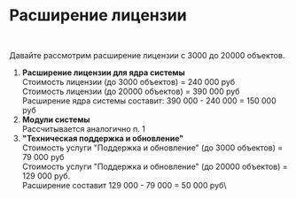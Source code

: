 # Расширение лицензии

<figure><img src="https://telegra.ph/file/e67b6685ffa6187bc6f7c.png" alt=""><figcaption></figcaption></figure>

<figure><img src="https://telegra.ph/file/7188fb5d7888a2cfbf568.png" alt=""><figcaption></figcaption></figure>

Давайте рассмотрим расширение лицензии с 3000 до 20000 объектов.

1. **Расширение лицензии для ядра системы**\
   Стоимость лицензии (до 3000 объектов) = 240 000 руб\
   Стоимость лицензии (до 20000 объектов) = 390 000 руб\
   Расширение ядра системы составит: 390 000 - 240 000 = 150 000 руб
2. **Модули системы**\
   Рассчитывается аналогично п. 1
3. **"Техническая поддержка и обновление"**\
   Стоимость услуги "Поддержка и обновление" (до 3000 объектов) = 79 000 руб\
   Стоимость услуги "Поддержка и обновление" (до 20000 объектов) = 129 000 руб.\
   Расширение составит 129 000 - 79 000 = 50 000 руб\
